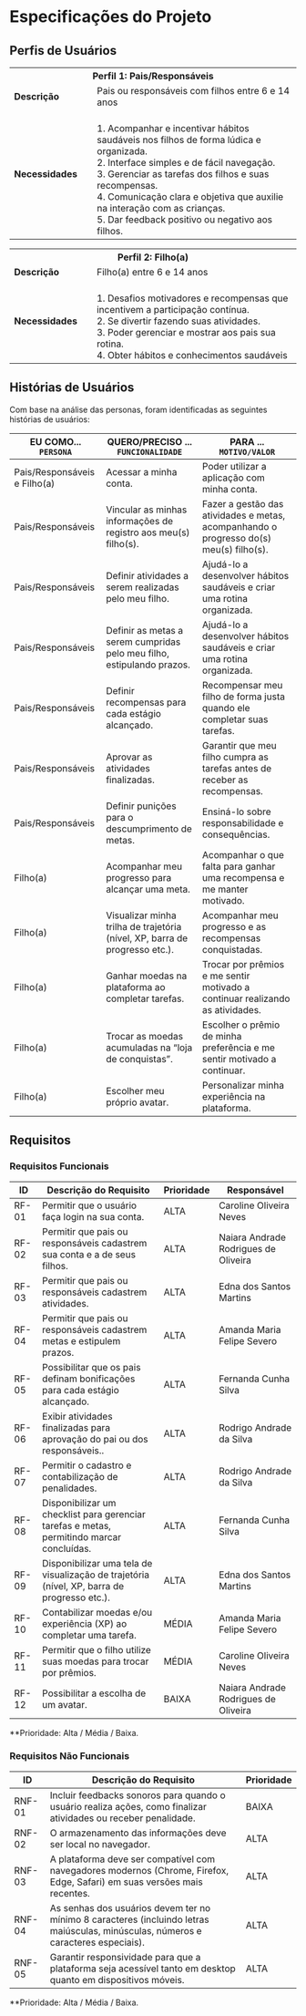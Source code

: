 # Especificações do Projeto

## Perfis de Usuários

<table>
<tbody> 
<tr> 
<th colspan="2">Perfil 1: Pais/Responsáveis </th> 
</tr> 
 <tr> 
 <td width="150px"><b>Descrição</b></td> 
  <td width="600px"> 
   Pais ou responsáveis com filhos entre 6 e 14 anos 
  </td> 
  </tr>
 <tr>
  <td><b>Necessidades</b></td>
  <td>
<br>1. Acompanhar e incentivar hábitos saudáveis nos filhos de forma lúdica e organizada. 
<br>2. Interface simples e de fácil navegação. 
<br>3. Gerenciar as tarefas dos filhos e suas recompensas. 
<br>4. Comunicação clara e objetiva que auxilie na interação com as crianças. 
<br>5. Dar feedback positivo ou negativo aos filhos. 
  </td>
 </tr>
</tbody>
</table>

<table>
 <tbody>
  <tr>
   <th colspan="2">Perfil 2: Filho(a) </th> 
  </tr>
  <tr>
  <td width="150px"><b>Descrição</b></td> 
    <td width="600xp">
     Filho(a) entre 6 e 14 anos 
    </td>
  </tr>
  <tr> 
  <td><b>Necessidades</b></td>
   <td>
<br>1. Desafios motivadores e recompensas que incentivem a participação contínua. 
<br>2. Se divertir fazendo suas atividades. 
<br>3. Poder gerenciar e mostrar aos pais sua rotina. 
<br>4. Obter hábitos e conhecimentos saudáveis
   </td>
  </tr>
 </tbody>
</table>


## Histórias de Usuários

Com base na análise das personas, foram identificadas as seguintes histórias de usuários:

| EU COMO... `PERSONA`             | QUERO/PRECISO ... `FUNCIONALIDADE`                                                       | PARA ... `MOTIVO/VALOR`                                                                             |
|----------------------------------|-----------------------------------------------------------------------------------------|------------------------------------------------------------------------------------------------------|
| Pais/Responsáveis e Filho(a)     | Acessar a minha conta.                                                                  | Poder utilizar a aplicação com minha conta.                                                          |
| Pais/Responsáveis                | Vincular as minhas informações de registro aos meu(s) filho(s).                         | Fazer a gestão das atividades e metas, acompanhando o progresso do(s) meu(s) filho(s).               |
| Pais/Responsáveis                | Definir atividades a serem realizadas pelo meu filho.                                    | Ajudá-lo a desenvolver hábitos saudáveis e criar uma rotina organizada.                              |
| Pais/Responsáveis                | Definir as metas a serem cumpridas pelo meu filho, estipulando prazos.                   | Ajudá-lo a desenvolver hábitos saudáveis e criar uma rotina organizada.                              |
| Pais/Responsáveis                | Definir recompensas para cada estágio alcançado.                                         | Recompensar meu filho de forma justa quando ele completar suas tarefas.                              |
| Pais/Responsáveis                | Aprovar as atividades finalizadas.                                                       | Garantir que meu filho cumpra as tarefas antes de receber as recompensas.                            |
| Pais/Responsáveis                | Definir punições para o descumprimento de metas.                                         | Ensiná-lo sobre responsabilidade e consequências.                                                    |
| Filho(a)                          | Acompanhar meu progresso para alcançar uma meta.                                         | Acompanhar o que falta para ganhar uma recompensa e me manter motivado.                              |
| Filho(a)                          | Visualizar minha trilha de trajetória (nível, XP, barra de progresso etc.).              | Acompanhar meu progresso e as recompensas conquistadas.                                              |
| Filho(a)                          | Ganhar moedas na plataforma ao completar tarefas.                                        | Trocar por prêmios e me sentir motivado a continuar realizando as atividades.                        |
| Filho(a)                          | Trocar as moedas acumuladas na “loja de conquistas”.                                     | Escolher o prêmio de minha preferência e me sentir motivado a continuar.                             |
| Filho(a)                          | Escolher meu próprio avatar.                                                             | Personalizar minha experiência na plataforma.                                                        |


## Requisitos

### Requisitos Funcionais

| **ID**  | **Descrição do Requisito**                                                                 | **Prioridade** | **Responsável** |
|--------|----------------------------------------------------------------------------------------------|----------------|------------------|
| RF-01 | Permitir que o usuário faça login na sua conta.                                              | ALTA           | Caroline Oliveira Neves                |
| RF-02 | Permitir que pais ou responsáveis cadastrem sua conta e a de seus filhos.                    | ALTA           | Naiara Andrade Rodrigues de Oliveira                |
| RF-03 | Permitir que pais ou responsáveis cadastrem atividades.                                      | ALTA           | Edna dos Santos Martins               |
| RF-04 | Permitir que pais ou responsáveis cadastrem metas e estipulem prazos.                        | ALTA           | Amanda Maria Felipe Severo               |
| RF-05 | Possibilitar que os pais definam bonificações para cada estágio alcançado.                   | ALTA           | Fernanda Cunha Silva                |
| RF-06 | Exibir atividades finalizadas para aprovação do pai ou dos responsáveis..                    | ALTA           | Rodrigo Andrade da Silva               |
| RF-07 | Permitir o cadastro e contabilização de penalidades.                                         | ALTA           | Rodrigo Andrade da Silva                |
| RF-08 | Disponibilizar um checklist para gerenciar tarefas e metas, permitindo marcar concluídas.    | ALTA           | Fernanda Cunha Silva                |
| RF-09 | Disponibilizar uma tela de visualização de trajetória (nível, XP, barra de progresso etc.).  | ALTA           | Edna dos Santos Martins                |
| RF-10 | Contabilizar moedas e/ou experiência (XP) ao completar uma tarefa.                           | MÉDIA          | Amanda Maria Felipe Severo                |
| RF-11 | Permitir que o filho utilize suas moedas para trocar por prêmios.           | MÉDIA          | Caroline Oliveira Neves                 |
| RF-12 | Possibilitar a escolha de um avatar.                                                         | BAIXA          | Naiara Andrade Rodrigues de Oliveira                |


**Prioridade: Alta / Média / Baixa.  

### Requisitos Não Funcionais

| **ID**     | **Descrição do Requisito**                                                                                                    | **Prioridade** |
|------------|-------------------------------------------------------------------------------------------------------------------------------|---------------|
|RNF-01| Incluir feedbacks sonoros para quando o usuário realiza ações, como finalizar atividades ou receber penalidade.               | BAIXA         |
|RNF-02| O armazenamento das informações deve ser local no navegador.                                                                  | ALTA          |
|RNF-03| A plataforma deve ser compatível com navegadores modernos (Chrome, Firefox, Edge, Safari) em suas versões mais recentes.       | ALTA          |
|RNF-04| As senhas dos usuários devem ter no mínimo 8 caracteres (incluindo letras maiúsculas, minúsculas, números e caracteres especiais). | ALTA          |
|RNF-05| Garantir responsividade para que a plataforma seja acessível tanto em desktop quanto em dispositivos móveis.                  | ALTA          |

**Prioridade: Alta / Média / Baixa.
